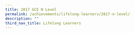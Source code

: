 ```yaml
---
title: 2017 GCE N Level
permalink: /achievements/lifelong-learners/2017-n-level/
description: ""
third_nav_title: Lifelong Learners
---
```

